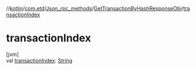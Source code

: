 //[kotlin](../../../../index.md)/[com.etd](../../index.md)/[Json_rpc_methods](../index.md)/[GetTransactionByHashResponseObj](index.md)/[transactionIndex](transaction-index.md)

# transactionIndex

[jvm]\
val [transactionIndex](transaction-index.md): [String](https://kotlinlang.org/api/latest/jvm/stdlib/kotlin/-string/index.html)
